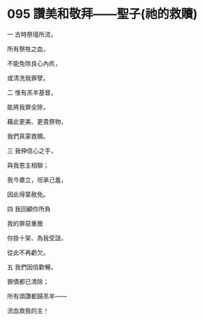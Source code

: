 # 095 讚美和敬拜——聖子(祂的救贖)

一 古時祭壇所流，

所有祭牲之血，

不能免除良心內疚，

或清洗我罪孽。

二 惟有羔羊基督，

能將我罪全除，

藉此更美、更貴祭物，

我們真蒙救贖。

三 我伸信心之手，

與我恩主相聯；

我今肅立，坦承己羞，

因此得蒙赦免。

四 我回顧你所負

我的罪惡重擔

你掛十架、為我受詛，

從此不再虧欠。

五 我們因信歡暢，

罪債都已清除；

所有頌讚都歸羔羊——

流血救我的主！


